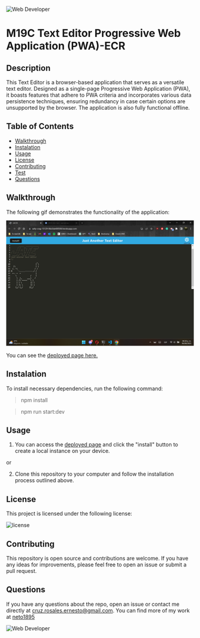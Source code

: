 

![Web Developer](https://img.shields.io/badge/bootcamp-Web%20Developer-red)

# M19C Text Editor Progressive Web Application (PWA)-ECR


## Description

This Text Editor is a browser-based application that serves as a versatile text editor. Designed as a single-page Progressive Web Application (PWA), it boasts features that adhere to PWA criteria and incorporates various data persistence techniques, ensuring redundancy in case certain options are unsupported by the browser. The application is also fully functional offline.

## Table of Contents
- [ Walkthrough ](#walkthrough)
- [ Instalation ](#instalation)
- [ Usage ](#usage)
- [ License](#license)
- [ Contributing](#Contributing)
- [ Test ](#test)
- [ Questions ](#questions)

<a name="walkthrough"></a>

## Walkthrough

The following gif demonstrates the functionality of the application: 

![Mockupgif](./assets/images/deployed.png)

You can see the [deployed page here.](https://salty-crag-15129-06e5de400506.herokuapp.com/)

<a name="instalation"></a>

## Instalation

To install necessary dependencies, run the following command:

> npm install

> npm run start:dev


<a name="usage"></a>

## Usage


1. You can access the [deployed page](https://classique-mandarine-05607-7805819f20f7.herokuapp.com/) and click the "install" button to create a local instance on your device.

 or 
 
 2. Clone this repository to your computer and follow the installation process outlined above.


<a name="license"></a>
  
## License
    
This project is licensed under the following license:

![license](https://img.shields.io/badge/-MIT-inactive)

<a name="Contributing"></a>

## Contributing

This repository is open source and contributions are welcome. If you have any ideas for improvements, please feel free to open an issue or submit a pull request.


<a name="questions"></a>

## Questions

If you have any questions about the repo, open an issue or contact me directly at [cruz.rosales.ernesto@gmail.com](mailto:cruz.rosales.ernesto@gmail.com). You can find more of my work at [neto1895](https://github.com/neto1895)

![Web Developer](https://img.shields.io/badge/bootcamp-Web%20Developer-red)